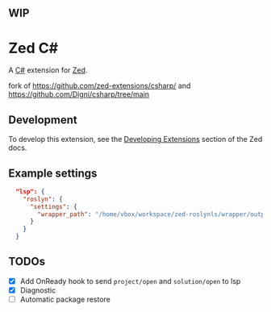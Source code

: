 WIP
---

# Zed C#

A [C#](https://learn.microsoft.com/en-us/dotnet/csharp/) extension for [Zed](https://zed.dev).

fork of https://github.com/zed-extensions/csharp/ and https://github.com/Digni/csharp/tree/main

## Development

To develop this extension, see the [Developing Extensions](https://zed.dev/docs/extensions/developing-extensions) section of the Zed docs.

## Example settings

```json
  "lsp": {
    "roslyn": {
      "settings": {
        "wrapper_path": "/home/vbox/workspace/zed-roslynls/wrapper/output/roslynls"
      }
    }
  }
```

## TODOs
- [x] Add OnReady hook to send `project/open` and `solution/open` to lsp
- [x] Diagnostic
- [ ] Automatic package restore
